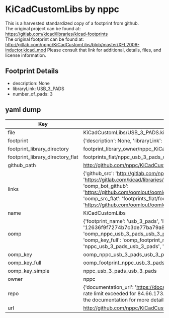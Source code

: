 # KiCadCustomLibs by nppc  
This is a harvested standardized copy of a footprint from github.  
The original project can be found at:  
https://gitlab.com/kicad/libraries/kicad-footprints  
The original footprint can be found at:
http://gitlab.com/nppc/KiCadCustomLibs/blob/master/XFL2006-inductor.kicad_mod
Please consult that link for additional, details, files, and license information.  
## Footprint Details
* description: None  
* libraryLink: USB_3_PADS  
* number_of_pads: 3  
## yaml dump  
| Key | Value |  
| --- | --- |  
| file | KiCadCustomLibs/USB_3_PADS.kicad_mod |  
| footprint | {'description': None, 'libraryLink': 'USB_3_PADS', 'number_of_pads': 3} |  
| footprint_library_directory | footprint_library_owner/nppc_KiCadCustomLibs |  
| footprint_library_directory_flat | footprints_flat/nppc_usb_3_pads_usb_3_pads/working |  
| github_path | http://github.com/nppc/KiCadCustomLibs/blob/master/USB_3_PADS.kicad_mod |  
| links | {'github_src': 'http://gitlab.com/nppc/KiCadCustomLibs/blob/master/XFL2006-inductor.kicad_mod', 'github_src_repo': 'https://gitlab.com/kicad/libraries/kicad-footprints', 'oomp_bot': 'footprints/nppc_usb_3_pads_usb_3_pads/working', 'oomp_bot_github': 'https://github.com/oomlout/oomlout_oomp_footprint_bot/tree/main/footprints/nppc_usb_3_pads_usb_3_pads/working', 'oomp_src_flat': 'footprints_flat/footprints_flat/nppc_usb_3_pads_usb_3_pads/working', 'oomp_src_flat_github': 'https://github.com/oomlout/oomlout_oomp_footprint_src/tree/main/footprints_flat/nppc_usb_3_pads_usb_3_pads/working'} |  
| name | KiCadCustomLibs |  
| oomp | {'footprint_name': 'usb_3_pads', 'library_name': 'usb_3_pads_kicad_mod', 'md5': '12636f9f7274b7c3de77ba79a82f3499', 'md5_10': '12636f9f72', 'md5_5': '12636', 'md5_6': '12636f', 'oomp_key': 'oomp_nppc_usb_3_pads_usb_3_pads', 'oomp_key_extra': 'oomp_footprint_nppc_usb_3_pads_usb_3_pads', 'oomp_key_full': 'oomp_footprint_nppc_usb_3_pads_usb_3_pads_12636f', 'oomp_key_simple': 'nppc_usb_3_pads_usb_3_pads', 'original_filename': 'KiCadCustomLibs/USB_3_PADS.kicad_mod', 'owner_name': 'nppc'} |  
| oomp_key | oomp_nppc_usb_3_pads_usb_3_pads |  
| oomp_key_full | oomp_footprint_nppc_usb_3_pads_usb_3_pads |  
| oomp_key_simple | nppc_usb_3_pads_usb_3_pads |  
| owner | nppc |  
| repo | {'documentation_url': 'https://docs.github.com/rest/overview/resources-in-the-rest-api#rate-limiting', 'message': "API rate limit exceeded for 84.66.173.59. (But here's the good news: Authenticated requests get a higher rate limit. Check out the documentation for more details.)"} |  
| url | http://github.com/nppc/KiCadCustomLibs |  

